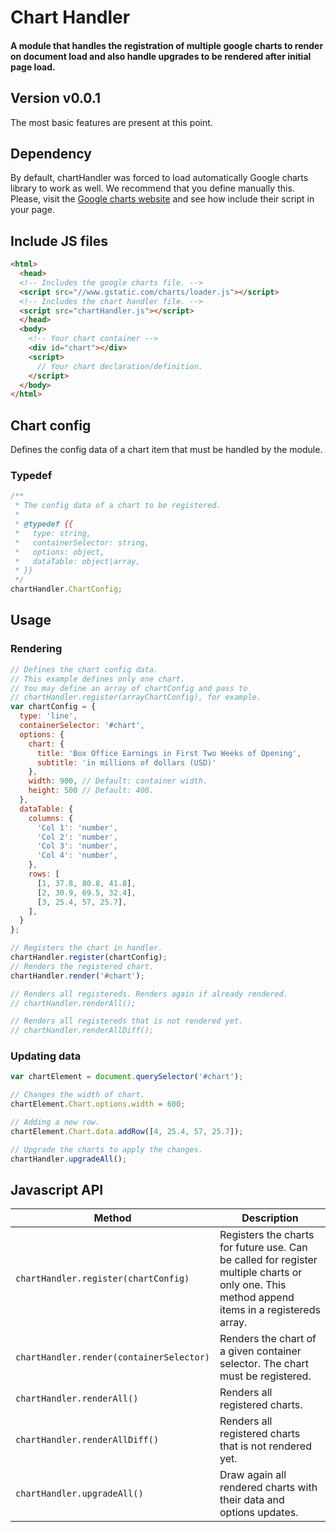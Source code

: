 # Chart Handler
#### A module that handles the registration of multiple google charts to render on document load and also handle upgrades to be rendered after initial page load. 

## Version v0.0.1

The most basic features are present at this point.

## Dependency
By default, chartHandler was forced to load automatically Google charts library to work as well. We recommend that you define manually this. Please, visit the [Google charts website](https://developers.google.com/chart/) and see how include their script in your page.

## Include JS files
```html
<html>
  <head>  
  <!-- Includes the google charts file. -->
  <script src="//www.gstatic.com/charts/loader.js"></script>  
  <!-- Includes the chart handler file. -->
  <script src="chartHandler.js"></script>
  </head>
  <body>
    <!-- Your chart container --> 
    <div id="chart"></div>
    <script>
      // Your chart declaration/definition.    
    </script>
  </body>
</html>
```
## Chart config

Defines the config data of a chart item that must be handled by the module. 

### Typedef

```js
/**
 * The config data of a chart to be registered.
 * 
 * @typedef {{
 *   type: string,
 *   containerSelector: string,
 *   options: object,
 *   dataTable: object|array,
 * }}
 */
chartHandler.ChartConfig;

```

## Usage

### Rendering
```js 
// Defines the chart config data.
// This example defines only one chart. 
// You may define an array of chartConfig and pass to 
// chartHandler.register(arrayChartConfig), for example.
var chartConfig = {
  type: 'line',
  containerSelector: '#chart',
  options: {
    chart: {
      title: 'Box Office Earnings in First Two Weeks of Opening',
      subtitle: 'in millions of dollars (USD)'
    },
    width: 900, // Default: container width. 
    height: 500 // Default: 400.
  },
  dataTable: {
    columns: {
      'Col 1': 'number',
      'Col 2': 'number',
      'Col 3': 'number',
      'Col 4': 'number',
    },
    rows: [
      [1, 37.8, 80.8, 41.8],
      [2, 30.9, 69.5, 32.4],
      [3, 25.4, 57, 25.7],
    ],
  }
};

// Registers the chart in handler.
chartHandler.register(chartConfig);
// Renders the registered chart.
chartHandler.render('#chart');

// Renders all registereds. Renders again if already rendered.
// chartHandler.renderAll();

// Renders all registereds that is not rendered yet.
// chartHandler.renderAllDiff();
```

### Updating data

```js
var chartElement = document.querySelector('#chart');

// Changes the width of chart.
chartElement.Chart.options.width = 600;

// Adding a new row.
chartElement.Chart.data.addRow([4, 25.4, 57, 25.7]);

// Upgrade the charts to apply the changes.
chartHandler.upgradeAll();
```

## Javascript API 

Method | Description
-------|------------
`chartHandler.register(chartConfig)` | Registers the charts for future use. Can be called for register multiple charts or only one. This method append items in a registereds array.
`chartHandler.render(containerSelector)` | Renders the chart of a given container selector. The chart must be registered.
`chartHandler.renderAll()` | Renders all registered charts.
`chartHandler.renderAllDiff()` | Renders all registered charts that is not rendered yet.
`chartHandler.upgradeAll()` | Draw again all rendered charts with their data and options updates.
